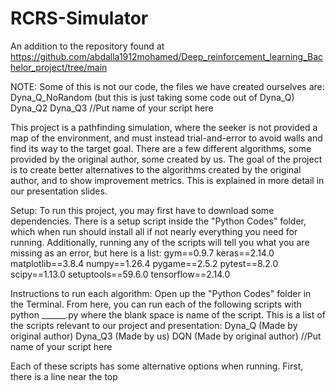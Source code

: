 # RCRS-Simulator
 An addition to the repository found at https://github.com/abdalla1912mohamed/Deep_reinforcement_learning_Bachelor_project/tree/main

NOTE: Some of this is not our code, the files we have created ourselves are:
Dyna_Q_NoRandom (but this is just taking some code out of Dyna_Q)
Dyna_Q2
Dyna_Q3
//Put name of your script here

This project is a pathfinding simulation, where the seeker is not provided a map of the environment, and must instead trial-and-error to avoid walls and find its way to the target goal. There are a few different algorithms, some provided by the original author, some created by us. The goal of the project is to create better alternatives to the algorithms created by the original author, and to show improvement metrics. This is explained in more detail in our presentation slides.

Setup:
To run this project, you may first have to download some dependencies. There is a setup script inside the "Python Codes" folder, which when run should install all if not nearly everything you need for running. Additionally, running any of the scripts will tell you what you are missing as an error, but here is a list:
gym==0.9.7
keras==2.14.0
matplotlib==3.8.4
numpy==1.26.4
pygame==2.5.2
pytest==8.2.0
scipy==1.13.0
setuptools==59.6.0
tensorflow==2.14.0

Instructions to run each algorithm:
Open up the "Python Codes" folder in the Terminal. From here, you can run each of the following scripts with python ______.py where the blank space is name of the script. This is a list of the scripts relevant to our project and presentation:
Dyna_Q (Made by original author)
Dyna_Q3 (Made by us)
DQN (Made by original author)
//Put name of your script here

Each of these scripts has some alternative options when running. First, there is a line near the top 